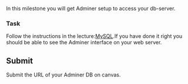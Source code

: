 In this milestone you will get Adminer setup to access your db-server.

### Task 

Follow the instructions in the lecture:[MySQL](mysql.html).If you have done it right you should be able to see the Adminer interface on your web server.

## Submit 

Submit the URL of your Adminer DB on canvas.